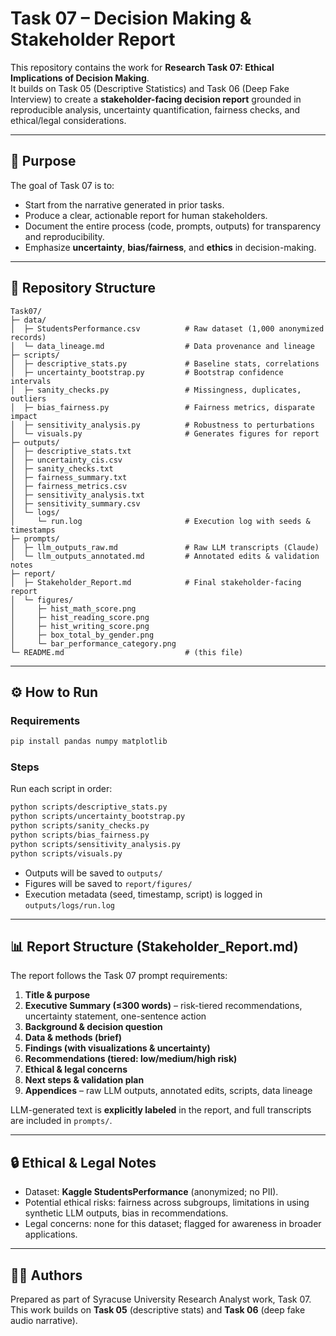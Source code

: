 # Task 07 – Decision Making & Stakeholder Report

This repository contains the work for **Research Task 07: Ethical Implications of Decision Making**.  
It builds on Task 05 (Descriptive Statistics) and Task 06 (Deep Fake Interview) to create a **stakeholder-facing decision report** grounded in reproducible analysis, uncertainty quantification, fairness checks, and ethical/legal considerations.

---

## 📌 Purpose

The goal of Task 07 is to:
- Start from the narrative generated in prior tasks.
- Produce a clear, actionable report for human stakeholders.
- Document the entire process (code, prompts, outputs) for transparency and reproducibility.
- Emphasize **uncertainty**, **bias/fairness**, and **ethics** in decision-making.

---

## 📂 Repository Structure

```
Task07/
├─ data/
│  ├─ StudentsPerformance.csv          # Raw dataset (1,000 anonymized records)
│  └─ data_lineage.md                  # Data provenance and lineage
├─ scripts/
│  ├─ descriptive_stats.py             # Baseline stats, correlations
│  ├─ uncertainty_bootstrap.py         # Bootstrap confidence intervals
│  ├─ sanity_checks.py                 # Missingness, duplicates, outliers
│  ├─ bias_fairness.py                 # Fairness metrics, disparate impact
│  ├─ sensitivity_analysis.py          # Robustness to perturbations
│  └─ visuals.py                       # Generates figures for report
├─ outputs/
│  ├─ descriptive_stats.txt
│  ├─ uncertainty_cis.csv
│  ├─ sanity_checks.txt
│  ├─ fairness_summary.txt
│  ├─ fairness_metrics.csv
│  ├─ sensitivity_analysis.txt
│  ├─ sensitivity_summary.csv
│  └─ logs/
│     └─ run.log                       # Execution log with seeds & timestamps
├─ prompts/
│  ├─ llm_outputs_raw.md               # Raw LLM transcripts (Claude)
│  └─ llm_outputs_annotated.md         # Annotated edits & validation notes
├─ report/
│  ├─ Stakeholder_Report.md            # Final stakeholder-facing report
│  └─ figures/
│     ├─ hist_math_score.png
│     ├─ hist_reading_score.png
│     ├─ hist_writing_score.png
│     ├─ box_total_by_gender.png
│     └─ bar_performance_category.png
└─ README.md                           # (this file)
```

---

## ⚙️ How to Run

### Requirements
```bash
pip install pandas numpy matplotlib
```

### Steps
Run each script in order:

```bash
python scripts/descriptive_stats.py
python scripts/uncertainty_bootstrap.py
python scripts/sanity_checks.py
python scripts/bias_fairness.py
python scripts/sensitivity_analysis.py
python scripts/visuals.py
```

- Outputs will be saved to `outputs/`
- Figures will be saved to `report/figures/`
- Execution metadata (seed, timestamp, script) is logged in `outputs/logs/run.log`

---

## 📊 Report Structure (Stakeholder_Report.md)

The report follows the Task 07 prompt requirements:

1. **Title & purpose**
2. **Executive Summary (≤300 words)** – risk-tiered recommendations, uncertainty statement, one-sentence action
3. **Background & decision question**
4. **Data & methods (brief)**
5. **Findings (with visualizations & uncertainty)**
6. **Recommendations (tiered: low/medium/high risk)**
7. **Ethical & legal concerns**
8. **Next steps & validation plan**
9. **Appendices** – raw LLM outputs, annotated edits, scripts, data lineage

LLM-generated text is **explicitly labeled** in the report, and full transcripts are included in `prompts/`.

---

## 🔒 Ethical & Legal Notes

- Dataset: **Kaggle StudentsPerformance** (anonymized; no PII).  
- Potential ethical risks: fairness across subgroups, limitations in using synthetic LLM outputs, bias in recommendations.  
- Legal concerns: none for this dataset; flagged for awareness in broader applications.


---

## 👩‍💻 Authors

Prepared as part of Syracuse University Research Analyst work, Task 07.  
This work builds on **Task 05** (descriptive stats) and **Task 06** (deep fake audio narrative).
